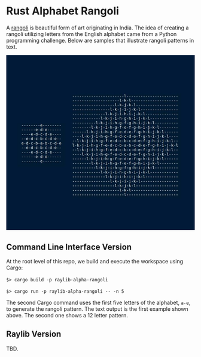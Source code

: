 # Rust Alphabet Rangoli

A [rangoli](https://en.wikipedia.org/wiki/Rangoli) is beautiful form of art originating in India. The idea of creating a rangoli utilizing letters from the English alphabet came from a Python programming challenge. Below are samples that illustrate rangoli patterns in text.

![](images/rangoli-text-samples.jpg)


## Command Line Interface Version

At the root level of this repo, we build and execute the workspace using Cargo:

`$> cargo build -p raylib-alpha-rangoli`

`$> cargo run -p raylib-alpha-rangoli -- -n 5` 

The second Cargo command uses the first five letters of the alphabet, `a-e`, to generate the rangoli pattern. The text output is the first example shown above. The second one shows a 12 letter pattern.

## Raylib Version

TBD.